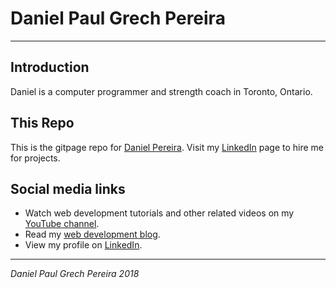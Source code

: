 # Daniel Paul Grech Pereira
---

## Introduction

Daniel is a computer programmer and strength coach in Toronto, Ontario.

## This Repo

This is the gitpage repo for [Daniel Pereira][gitpagelink].
Visit my [LinkedIn][linkedinlink] page to hire me for projects.


## Social media links

- Watch web development tutorials and other related videos on my [YouTube channel][youtubelink].
- Read my [web development blog][bloglink].
- View my profile on [LinkedIn][linkedinlink].

---

_*Daniel Paul Grech Pereira 2018*_

[gitpagelink]: <https://pereiradaniel.github.io>
[youtubelink]: <https://www.youtube.com/c/danielpaulgrechpereira>
[bloglink]: <https://pereirawebdev.blogspot.ca>
[linkedinlink]: <https://ca.linkedin.com/in/danielpaulpereira>
